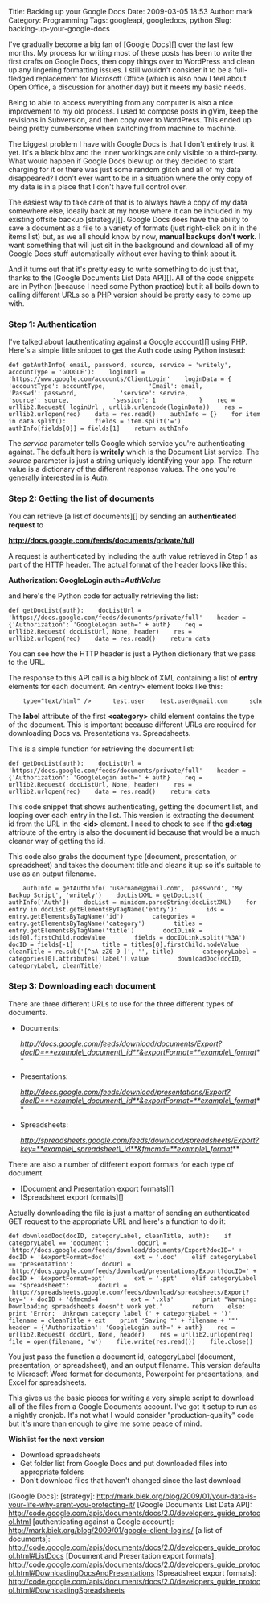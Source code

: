 Title: Backing up your Google Docs
Date: 2009-03-05 18:53
Author: mark
Category: Programming
Tags: googleapi, googledocs, python
Slug: backing-up-your-google-docs

I've gradually become a big fan of [Google Docs][] over the last few
months. My process for writing most of these posts has been to write the
first drafts on Google Docs, then copy things over to WordPress and
clean up any lingering formatting issues. I still wouldn't consider it
to be a full-fledged replacement for Microsoft Office (which is also how
I feel about Open Office, a discussion for another day) but it meets my
basic needs.

Being to able to access everything from any computer is also a nice
improvement to my old process. I used to compose posts in gVim, keep the
revisions in Subversion, and then copy over to WordPress. This ended up
being pretty cumbersome when switching from machine to machine.

The biggest problem I have with Google Docs is that I don't entirely
trust it yet. It's a black blox and the inner workings are only visible
to a third-party. What would happen if Google Docs blew up or they
decided to start charging for it or there was just some random glitch
and all of my data disappeared? I don't ever want to be in a situation
where the only copy of my data is in a place that I don't have full
control over.

The easiest way to take care of that is to always have a copy of my data
somewhere else, ideally back at my house where it can be included in my
existing offsite backup [strategy][]. Google Docs does have the ability
to save a document as a file to a variety of formats (just right-click
on it in the items list) but, as we all should know by now, **manual
backups don't work.** I want something that will just sit in the
background and download all of my Google Docs stuff automatically
without ever having to think about it.

And it turns out that it's pretty easy to write something to do just
that, thanks to the [Google Documents List Data API][]. All of the code
snippets are in Python (because I need some Python practice) but it all
boils down to calling different URLs so a PHP version should be pretty
easy to come up with.

### Step 1: Authentication



I've talked about [authenticating against a Google account][] using PHP.
Here's a simple little snippet to get the Auth code using Python
instead:


~~~~ {.python name="code"}
def getAuthInfo( email, password, source, service = 'writely', accountType = 'GOOGLE'):    loginUrl = 'https://www.google.com/accounts/ClientLogin'    loginData = {            'accountType': accountType,            'Email': email,            'Passwd': password,            'service': service,            'source': source,            'session': 1            }    req = urllib2.Request( loginUrl , urllib.urlencode(loginData))    res = urllib2.urlopen(req)    data = res.read()    authInfo = {}    for item in data.split():        fields = item.split('=')        authInfo[fields[0]] = fields[1]    return authInfo
~~~~



The *service* parameter tells Google which service you're authenticating
against. The default here is **writely** which is the Document List
service. The *source* parameter is just a string uniquely identifying
your app. The return value is a dictionary of the different response
values. The one you're generally interested in is *Auth*.

### Step 2: Getting the list of documents


You can retrieve [a list of documents][] by sending an **authenticated
request** to

**http://docs.google.com/feeds/documents/private/full**

A request is authenticated by including the auth value retrieved in Step
1 as part of the HTTP header. The actual format of the header looks like
this:

**Authorization: GoogleLogin auth=*AuthValue***

and here's the Python code for actually retrieving the list:


~~~~ {.python name="code"}
def getDocList(auth):    docListUrl = 'https://docs.google.com/feeds/documents/private/full'    header = {'Authorization': 'GoogleLogin auth=' + auth}    req = urllib2.Request( docListUrl, None, header)    res = urllib2.urlopen(req)    data = res.read()    return data
~~~~



You can see how the HTTP header is just a Python dictionary that we pass
to the URL.

The response to this API call is a big block of XML containing a list of
**entry** elements for each document. An <entry\> element looks like
this:


~~~~ {.xml name="code"}
    type="text/html" />      test.user    test.user@gmail.com      scheme="http://schemas.google.com/g/2005#kind"  term="http://schemas.google.com/docs/2007#document" />    scheme="http://schemas.google.com/g/2005/labels"  term="http://schemas.google.com/g/2005/labels#starred" />  http://docs.google.com/feeds/documents/private/full/document%3Adocument_id    type="text/html" />    rel="self" type="application/atom+xml" />  Test Document  2007-07-03T18:02:50.338Z
~~~~



The **label** attribute of the first **<category\>** child element
contains the type of the document. This is important because different
URLs are required for downloading Docs vs. Presentations vs.
Spreadsheets.

This is a simple function for retrieving the document list:


~~~~ {.python name="code"}
def getDocList(auth):    docListUrl = 'https://docs.google.com/feeds/documents/private/full'    header = {'Authorization': 'GoogleLogin auth=' + auth}    req = urllib2.Request( docListUrl, None, header)    res = urllib2.urlopen(req)    data = res.read()    return data
~~~~



This code snippet that shows authenticating, getting the document list,
and looping over each entry in the list. This version is extracting the
document id from the URL in the **<id\>** element. I need to check to
see if the **gd:etag** attribute of the entry is also the document id
because that would be a much cleaner way of getting the id.

This code also grabs the document type (document, presentation, or
spreadsheet) and takes the document title and cleans it up so it's
suitable to use as an output filename.


~~~~ {.python name="code"}
    authInfo = getAuthInfo( 'username@gmail.com', 'password', 'My Backup Script', 'writely')    docListXML = getDocList( authInfo['Auth'])    docList = minidom.parseString(docListXML)    for entry in docList.getElementsByTagName('entry'):        ids = entry.getElementsByTagName('id')        categories = entry.getElementsByTagName('category')        titles = entry.getElementsByTagName('title')        docIDLink = ids[0].firstChild.nodeValue        fields = docIDLink.split('%3A')        docID = fields[-1]        title = titles[0].firstChild.nodeValue        cleanTitle = re.sub('[^aA-zZ0-9 ]', '', title)        categoryLabel = categories[0].attributes['label'].value        downloadDoc(docID, categoryLabel, cleanTitle)
~~~~



### Step 3: Downloading each document



There are three different URLs to use for the three different types of
documents.

-   Documents:
    
    
    *http://docs.google.com/feeds/download/documents/Export?docID=**example\_document\_id**&exportFormat=**example\_format***
-   Presentations:
    
    *http://docs.google.com/feeds/download/presentations/Export?docID=**example\_document\_id**&exportFormat=**example\_format***

    
-   Spreadsheets:
    
    *http://spreadsheets.google.com/feeds/download/spreadsheets/Export?key=**example\_spreadsheet\_id**&fmcmd=**example\_format***

    



There are also a number of different export formats for each type of
document.

-   [Document and Presentation export formats][]
-   [Spreadsheet export formats][]



Actually downloading the file is just a matter of sending an
authenticated GET request to the appropriate URL and here's a function
to do it:


~~~~ {.python name="code"}
def downloadDoc(docID, categoryLabel, cleanTitle, auth):    if categoryLabel == 'document':        docUrl = 'http://docs.google.com/feeds/download/documents/Export?docID=' + docID + '&exportFormat=doc'        ext = '.doc'    elif categoryLabel == 'presentation':        docUrl = 'http://docs.google.com/feeds/download/presentations/Export?docID=' + docID + '&exportFormat=ppt'        ext = '.ppt'    elif categoryLabel == 'spreadsheet':        docUrl = 'http://spreadsheets.google.com/feeds/download/spreadsheets/Export?key=' + docID + '&fmcmd=4'        ext = '.xls'        print "Warning:  Downloading spreadsheets doesn't work yet."        return    else:        print 'Error:  Unknown category label (' + categoryLabel + ')'    filename = cleanTitle + ext    print 'Saving "' + filename + '"'    header = {'Authorization': 'GoogleLogin auth=' + auth}    req = urllib2.Request( docUrl, None, header)    res = urllib2.urlopen(req)    file = open(filename, 'w')    file.write(res.read())    file.close()
~~~~



You just pass the function a document id, categoryLabel (document,
presentation, or spreadsheet), and an output filename. This version
defaults to Microsoft Word format for documents, Powerpoint for
presentations, and Excel for spreadsheets.

This gives us the basic pieces for writing a very simple script to
download all of the files from a Google Documents account. I've got it
setup to run as a nightly cronjob. It's not what I would consider
"production-quality" code but it's more than enough to give me some
peace of mind.

**Wishlist for the next version**

-   Download spreadsheets
-   Get folder list from Google Docs and put downloaded files into
    appropriate folders
-   Don't download files that haven't changed since the last download



  [Google Docs]: 
  [strategy]: http://mark.biek.org/blog/2009/01/your-data-is-your-life-why-arent-you-protecting-it/
  [Google Documents List Data API]: http://code.google.com/apis/documents/docs/2.0/developers_guide_protocol.html
  [authenticating against a Google account]: http://mark.biek.org/blog/2009/01/google-client-logins/
  [a list of documents]: http://code.google.com/apis/documents/docs/2.0/developers_guide_protocol.html#ListDocs
  [Document and Presentation export formats]: http://code.google.com/apis/documents/docs/2.0/developers_guide_protocol.html#DownloadingDocsAndPresentations
  [Spreadsheet export formats]: http://code.google.com/apis/documents/docs/2.0/developers_guide_protocol.html#DownloadingSpreadsheets

